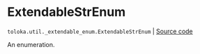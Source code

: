 # ExtendableStrEnum
`toloka.util._extendable_enum.ExtendableStrEnum` | [Source code](https://github.com/Toloka/toloka-kit/blob/v1.1.4/src/util/_extendable_enum.py#L67)

An enumeration.

